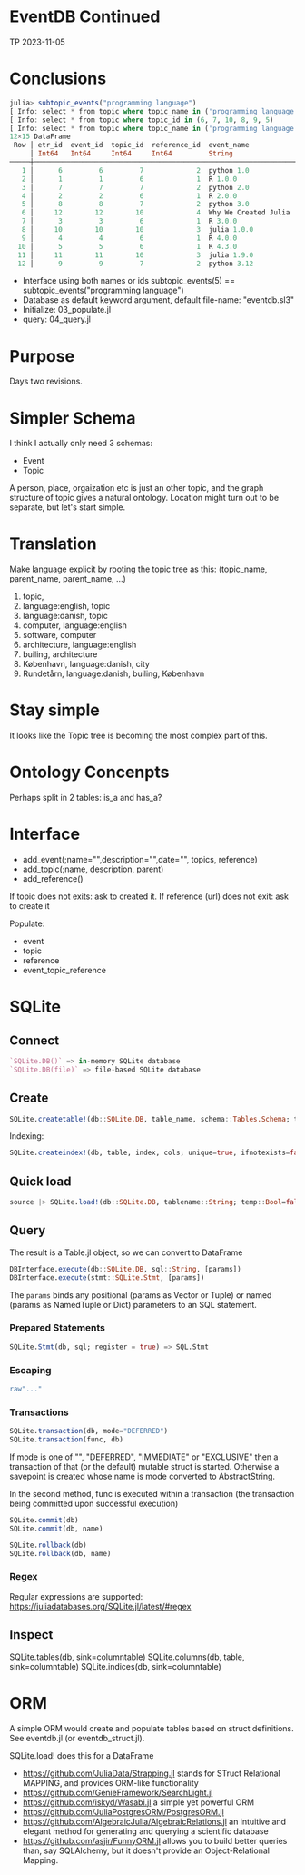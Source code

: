 # EventDB Continued
TP 2023-11-05

# Conclusions

``` julia
julia> subtopic_events("programming language")
[ Info: select * from topic where topic_name in ('programming language')
[ Info: select * from topic where topic_id in (6, 7, 10, 8, 9, 5)
[ Info: select * from topic where topic_name in ('programming language', 'R', 'python', 'numpy', 'pandas', 'julia')
12×15 DataFrame
 Row │ etr_id  event_id  topic_id  reference_id  event_name            event_description    year   month  day    time    topic_name  topic_description             parent_to ⋯
     │ Int64   Int64     Int64     Int64         String                String               Int64  Int64  Int64  String  String      String                        Int64     ⋯
─────┼────────────────────────────────────────────────────────────────────────────────────────────────────────────────────────────────────────────────────────────────────────
   1 │      6         6         7             2  python 1.0            python 1.0 release    1994      1     26          python      python Programming languages            ⋯
   2 │      1         1         6             1  R 1.0.0               R 1.0.0 realease      2000      2     29          R           R Programming languages
   3 │      7         7         7             2  python 2.0            python 2.0 release    2000     10     16          python      python Programming languages
   4 │      2         2         6             1  R 2.0.0               R 2.0.0 realease      2004     10      4          R           R Programming languages
   5 │      8         8         7             2  python 3.0            python 3.0 release    2008     12      3          python      python Programming languages            ⋯
   6 │     12        12        10             4  Why We Created Julia  Julia vision          2012      2     14          julia       julia Programming languages
   7 │      3         3         6             1  R 3.0.0               R 3.0.0 realease      2013      4      3          R           R Programming languages
   8 │     10        10        10             3  julia 1.0.0           julia 1.0.0 release   2018      8      9          julia       julia Programming languages
   9 │      4         4         6             1  R 4.0.0               R 4.0.0 realease      2020      4     24          R           R Programming languages                 ⋯
  10 │      5         5         6             1  R 4.3.0               R 4.3.0 realease      2023      4     21          R           R Programming languages
  11 │     11        11        10             3  julia 1.9.0           julia 1.9.0 release   2023      5      8          julia       julia Programming languages
  12 │      9         9         7             2  python 3.12           python 3.12 release   2023     10      2          python      python Programming languages
```

* Interface using both names or ids subtopic_events(5) == subtopic_events("programming language")
* Database as default keyword argument, default file-name: "eventdb.sl3"
* Initialize: 03_populate.jl
* query: 04_query.jl



# Purpose

Days two revisions.

# Simpler Schema

I think I actually only need 3 schemas: 
* Event
* Topic

A person, place, orgaization etc is just an other topic, and the graph structure of topic gives a natural ontology.
Location might turn out to be separate, but let's start simple.


# Translation

Make language explicit by rooting the topic tree as this: (topic_name, parent_name, parent_name, ...)

1. topic,
2. language:english, topic
3. language:danish, topic
4. computer, language:english
5. software, computer
6. architecture, language:english
7. builing, architecture
8. København, language:danish, city
9. Rundetårn, language:danish, builing, København

# Stay simple

It looks like the Topic tree is becoming the most complex part of this.

# Ontology Concenpts

Perhaps split in 2 tables: is_a and has_a?


# Interface

* add_event(;name="",description="",date="", topics, reference)
* add_topic(;name, description, parent)
* add_reference()

If topic does not exits: ask to created it.
If reference (url) does not exit: ask to create it

Populate:

* event
* topic
* reference
* event_topic_reference

# SQLite

## Connect

``` julia
`SQLite.DB()` => in-memory SQLite database
`SQLite.DB(file)` => file-based SQLite database
```

## Create

``` julia
SQLite.createtable!(db::SQLite.DB, table_name, schema::Tables.Schema; temp=false, ifnotexists=true)
```
Indexing:

``` julia
SQLite.createindex!(db, table, index, cols; unique=true, ifnotexists=false)
```



## Quick load

``` julia
source |> SQLite.load!(db::SQLite.DB, tablename::String; temp::Bool=false, ifnotexists::Bool=false, replace::Bool=false, on_conflict::Union{String, Nothing} = nothing, analyze::Bool=false)
```

## Query

The result is a Table.jl object, so we can convert to DataFrame

``` julia
DBInterface.execute(db::SQLite.DB, sql::String, [params])
DBInterface.execute(stmt::SQLite.Stmt, [params])
```
The `params` binds any positional (params as Vector or Tuple) or named (params as NamedTuple or Dict) parameters to an SQL statement.

### Prepared Statements

``` julia
SQLite.Stmt(db, sql; register = true) => SQL.Stmt
```
### Escaping

``` julia
raw"..."
```

### Transactions

``` julia
SQLite.transaction(db, mode="DEFERRED")
SQLite.transaction(func, db)
```
If mode is one of "", "DEFERRED", "IMMEDIATE" or "EXCLUSIVE" then a transaction of that (or the default) mutable struct is started. Otherwise a savepoint is created whose name is mode converted to AbstractString.

In the second method, func is executed within a transaction (the transaction being committed upon successful execution)

``` julia
SQLite.commit(db)
SQLite.commit(db, name)
```

``` julia
SQLite.rollback(db)
SQLite.rollback(db, name)
```

### Regex

Regular expressions are supported: https://juliadatabases.org/SQLite.jl/latest/#regex

## Inspect

SQLite.tables(db, sink=columntable)
SQLite.columns(db, table, sink=columntable)
SQLite.indices(db, sink=columntable)


# ORM

A simple ORM would create and populate tables based on struct definitions.
See eventdb.jl (or eventdb_struct.jl).

SQLite.load! does this for a DataFrame

* https://github.com/JuliaData/Strapping.jl stands for STruct Relational MAPPING, and provides ORM-like functionality 
* https://github.com/GenieFramework/SearchLight.jl
* https://github.com/iskyd/Wasabi.jl a simple yet powerful ORM
* https://github.com/JuliaPostgresORM/PostgresORM.jl
* https://github.com/AlgebraicJulia/AlgebraicRelations.jl an intuitive and elegant method for generating and querying a scientific database
* https://github.com/asjir/FunnyORM.jl allows you to build better queries than, say SQLAlchemy, but it doesn't provide an Object-Relational Mapping.

